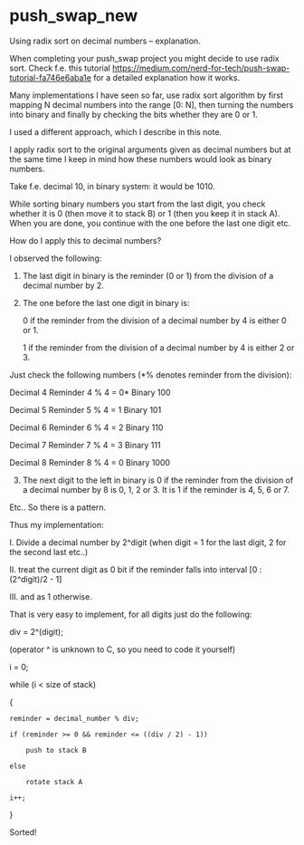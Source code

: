 # push_swap_new
Using radix sort on decimal numbers – explanation.

When completing your push_swap project you might decide to use radix sort. Check f.e. this tutorial <https://medium.com/nerd-for-tech/push-swap-tutorial-fa746e6aba1e> for a detailed explanation how it works. 

Many implementations I have seen so far, use radix sort algorithm by first mapping N decimal numbers into the range [0: N], then turning the numbers into binary and finally by checking the bits whether they are 0 or 1.

I used a different approach, which I describe in this note.

I apply radix sort to the original arguments given as decimal numbers but at the same time I keep in mind how these numbers would look as binary numbers.

Take f.e. decimal 10, in binary system: it would be 1010.

While sorting binary numbers you start from the last digit, you check whether it is 0 (then move it to stack B) or 1 (then you keep it in stack A). When you are done, you continue with the one before the last one digit etc.

How do I apply this to decimal numbers?

I observed the following:

1. The last digit in binary is the reminder (0 or 1) from the division of a decimal number by 2.
2. The one before the last one digit in binary is:
   
   0 if the reminder from the division of a decimal number by 4 is either 0 or 1.
   
   1 if the reminder from the division of a decimal number by 4 is either 2 or 3. 

Just check the following numbers (*% denotes reminder from the division): 

Decimal 4   Reminder 4 % 4 = 0*   Binary 100  

Decimal 5   Reminder 5 % 4 = 1 	  Binary 101  

Decimal 6   Reminder 6 % 4 = 2 	  Binary 110  

Decimal 7   Reminder 7 % 4 = 3 	  Binary 111  

Decimal 8   Reminder 8 % 4 = 0 	  Binary 1000

3. The next digit to the left in binary is 0 if the reminder from the division of a decimal number by 8 is 0, 1, 2 or 3. It is 1 if the reminder is 4, 5,  6 or 7.

Etc.. So there is a pattern. 

Thus my implementation: 

I. Divide a decimal number by 2^digit (when digit = 1 for the last digit, 2 for the second last etc..) 

II. treat the current digit as 0 bit if the reminder falls into interval [0 : (2^digit)/2 - 1] 

III. and as 1 otherwise.

That is very easy to implement, for all digits just do the following:

div = 2^(digit);

(operator ^ is unknown to C, so you need to code it yourself) 

i = 0; 

while (i < size of stack)

{

	reminder = decimal_number % div;

	if (reminder >= 0 && reminder <= ((div / 2) - 1))

		push to stack B

	else

		rotate stack A

	i++;

}

Sorted!
